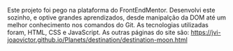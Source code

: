Este projeto foi pego na plataforma do FrontEndMentor. Desenvolvi este sozinho, e optive grandes aprendizados, desde manipalção da DOM até um melhor conhecimento nos comandos do Git. 
As tecnologias utilizadas foram, HTML, CSS e JavaScript.
As outras páginas do site são:
https://jvi-joaovictor.github.io/Planets/destination/destination-moon.html



